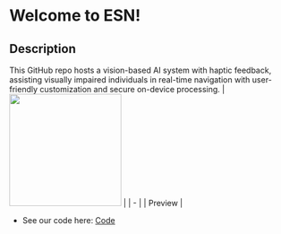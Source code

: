 # Welcome to ESN!
## Description
This GitHub repo hosts a vision-based AI system with haptic feedback, assisting visually impaired individuals in real-time navigation with user-friendly customization and secure on-device processing.
| <img src="Videos/Register flow.gif](https://photos.google.com/share/AF1QipNUYT2cPkGZoMRcNsXXEa_9R-WuOp641g5KpaoKvDifzBe49iTWi_G1zb1aYX2x2g/photo/AF1QipMzDtLracJLxPcFY4WDF5KDlL0KrTZkVx1vv5yN?key=YlViRDJXUXF6Q01kbmZBQTVzVEh4RlJQdG5hbzNR)" width="200" /> |
| - |
| Preview |
 - See our code here: [Code](TeamCode/src/main/java/org/firstinspires/ftc/teamcode/ContourVisionProcessor.java)
